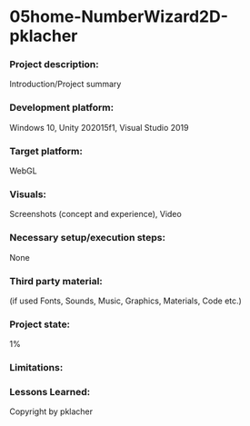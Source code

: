 # 05home-NumberWizard2D-pklacher

### Project description: 
Introduction/Project summary 

### Development platform: 
Windows 10, Unity 202015f1, Visual Studio 2019

### Target platform: 
WebGL

### Visuals: 
Screenshots (concept and experience), Video

### Necessary setup/execution steps: 
None

### Third party material: 
(if used Fonts, Sounds, Music, Graphics, Materials, Code etc.)

### Project state: 
1%

### Limitations: 

### Lessons Learned: 



Copyright by pklacher

